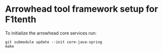 # Arrowhead tool framework setup for F1tenth

To initialize the arrowhead core services run:

    git submodule update --init core-java-spring
    make

